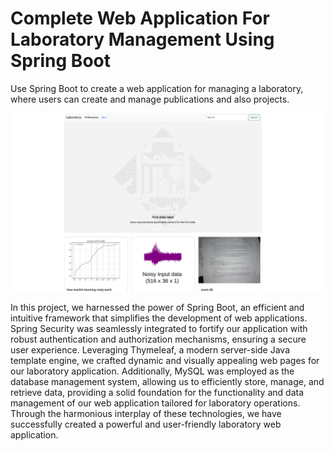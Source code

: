 
# Complete Web Application For Laboratory Management Using Spring Boot

Use Spring Boot to create a web application for managing a laboratory, where users can create and manage publications and also projects.


![Logo](https://github.com/jboussouf/Complete-Web-Application-For-Laboratory-Management-Using-Spring-Boot/blob/main/media/index.png?raw=true)


In this project, we harnessed the power of Spring Boot, an efficient and intuitive framework that simplifies the development of web applications. Spring Security was seamlessly integrated to fortify our application with robust authentication and authorization mechanisms, ensuring a secure user experience. Leveraging Thymeleaf, a modern server-side Java template engine, we crafted dynamic and visually appealing web pages for our laboratory application. Additionally, MySQL was employed as the database management system, allowing us to efficiently store, manage, and retrieve data, providing a solid foundation for the functionality and data management of our web application tailored for laboratory operations. Through the harmonious interplay of these technologies, we have successfully created a powerful and user-friendly laboratory web application.